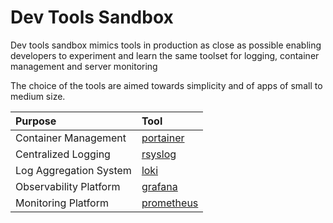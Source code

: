 # Dev Tools Sandbox

Dev tools sandbox mimics tools in production as close as possible enabling developers to experiment and 
learn the same toolset for logging, container management and server monitoring 

The choice of the tools are aimed towards simplicity and of apps of small to medium size.

|      Purpose          |      Tool      |
|:----------------------|:---------------|
|Container  Management  | [portainer]    |
|Centralized Logging    | [rsyslog]      |
|Log Aggregation System | [loki]         |
|Observability Platform | [grafana]      |
|Monitoring Platform    | [prometheus]   |

[rsyslog]: http://manpages.ubuntu.com/manpages/bionic/man8/rsyslogd.8.html
[portainer]: https://portainer.readthedocs.io/en/stable/deployment.html
[loki]: https://grafana.com/oss/loki/
[grafana]: https://grafana.com/
[prometheus]: https://prometheus.io/